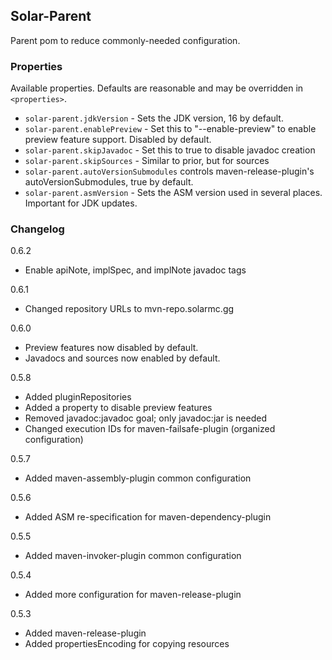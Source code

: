 
## Solar-Parent

Parent pom to reduce commonly-needed configuration.

### Properties

Available properties. Defaults are reasonable and may be overridden in `<properties>`.

* `solar-parent.jdkVersion` - Sets the JDK version, 16 by default.
* `solar-parent.enablePreview` - Set this to "--enable-preview" to enable preview feature support. Disabled by default.
* `solar-parent.skipJavadoc` - Set this to true to disable javadoc creation
* `solar-parent.skipSources` - Similar to prior, but for sources
* `solar-parent.autoVersionSubmodules` controls maven-release-plugin's autoVersionSubmodules, true by default.
* `solar-parent.asmVersion` - Sets the ASM version used in several places. Important for JDK updates.

### Changelog

0.6.2

* Enable apiNote, implSpec, and implNote javadoc tags

0.6.1

* Changed repository URLs to mvn-repo.solarmc.gg

0.6.0

* Preview features now disabled by default.
* Javadocs and sources now enabled by default.

0.5.8

* Added pluginRepositories
* Added a property to disable preview features
* Removed javadoc:javadoc goal; only javadoc:jar is needed
* Changed execution IDs for maven-failsafe-plugin (organized configuration)

0.5.7

* Added maven-assembly-plugin common configuration

0.5.6

* Added ASM re-specification for maven-dependency-plugin

0.5.5

* Added maven-invoker-plugin common configuration

0.5.4

* Added more configuration for maven-release-plugin

0.5.3

* Added maven-release-plugin
* Added propertiesEncoding for copying resources

